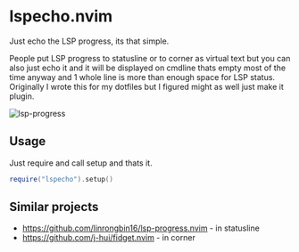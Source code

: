 # lspecho.nvim
Just echo the LSP progress, its that simple.

People put LSP progress to statusline or to corner as virtual text but you can also just echo it and it will
be displayed on cmdline thats empty most of the time anyway and 1 whole line is more than enough space for
LSP status. Originally I wrote this for my dotfiles but I figured might as well just make it plugin.

![lsp-progress](https://github.com/deathbeam/lspecho.nvim/assets/5115805/206d75ac-8533-4758-a35f-1426eed8cf42)


## Usage

Just require and call setup and thats it.

```lua
require("lspecho").setup()
```

## Similar projects

- https://github.com/linrongbin16/lsp-progress.nvim - in statusline
- https://github.com/j-hui/fidget.nvim - in corner
